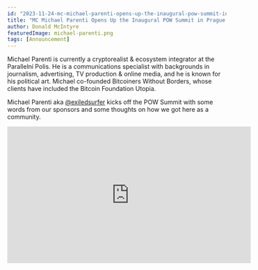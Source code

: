 ```yaml
---
id: "2023-11-24-mc-michael-parenti-opens-up-the-inaugural-pow-summit-in-prague-2023-en"
title: "MC Michael Parenti Opens Up the Inaugural POW Summit in Prague 2023"
author: Donald McIntyre
featuredImage: michael-parenti.png
tags: [Announcement]
---
```


Michael Parenti is currently a cryptorealist & ecosystem integrator at the Parallelní Polis. He is a communications specialist with backgrounds in journalism, advertising, TV production & online media, and he is known for his political art. Michael co-founded Bitcoiners Without Borders, whose clients have included the Bitcoin Foundation Utopia.

Michael Parenti aka [@exiledsurfer](https://twitter.com/exiledsurfer) kicks off the POW Summit with some words from our sponsors and some thoughts on how we got here as a community.

<iframe width="560" height="315" src="https://www.youtube.com/embed/WhOxVEvenbA?si=76Txvvzz64pG0rxS" title="YouTube video player" frameborder="0" allow="accelerometer; autoplay; clipboard-write; encrypted-media; gyroscope; picture-in-picture; web-share" allowfullscreen></iframe>
